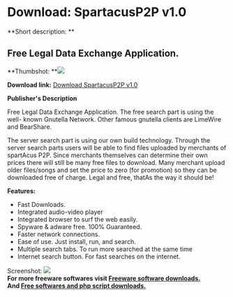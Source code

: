 # Download: SpartacusP2P v1.0

**Short description: **

## Free Legal Data Exchange Application.

  
**Thumbshot: **![](http://www.freewarefiles.com/screenshot/spartacusp2p_md.gif)   
  
**Download link:** [Download SpartacusP2P v1.0](http://freesoftwares.boysofts.com/SpartacusPP-V_program_34601.html)  
  

**Publisher's Description**  
  

Free Legal Data Exchange Application. The free search part is using the well-
known Gnutella Network. Other famous gnutella clients are LimeWire and
BearShare.

The server search part is using our own build technology. Through the server
search parts users will be able to find files uploaded by merchants of
spartAcus P2P. Since merchants themselves can determine their own prices there
will still be many free files to download. Many merchant upload older
files/songs and set the price to zero (for promotion) so they can be
downloaded free of charge. Legal and free, thatAs the way it should be!

**Features:**

  * Fast Downloads. 
  * Integrated audio-video player 
  * Integrated browser to surf the web easily. 
  * Spyware & adware free. 100% Guaranteed. 
  * Faster network connections. 
  * Ease of use. Just install, run, and search. 
  * Multiple search tabs. To run more searched at the same time 
  * Internet search button. For fast searches on the internet. 

  
  
Screenshot: ![](http://www.freewarefiles.com/screenshot/spartacusp2p.gif)  
**For more freeware softwares visit [Freeware software downloads.](http://freesoftwares.boysofts.com/)**   
**And [Free softwares and php script downloads.](http://www.boysofts.com/)**

